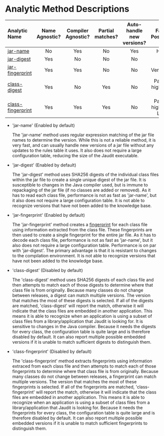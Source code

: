 
# <a id='methods'>Analytic Method Descriptions</a>

  |Analytic Name|Name Agnostic?|Compiler Agnostic?|Partial matches?|Auto-handle new versions?|False Positives|
  | :-------------- | :----: | :----: | :----: | :----: | :----: |
  |[jar-name](#jar-name)         |    No    |   Yes    |    No     |    Yes    |    High    |
  |[jar-digest](#jar-digest)       |   Yes    |    No    |    No     |    No     |    No    |
  |[jar-fingerprint](#jar-fingerprint)  |   Yes    |   Yes    |    No     |    No     |Very Low   |
  |[class-digest](#class-digest)     |   Yes    |    No    |    Yes    |    No     |Partial: high, full: No|
  |[class-fingerprint](#class-fingerprint)|   Yes    |   Yes    |    Yes    |    No     |Partial: high, full: Low|


  -  <a id='jar-name'>'jar-name'</a> (Enabled by default)

     The 'jar-name' method uses regular expression matching of
     the jar file names to determine the version.  While this is
     not a reliable method, it is very fast, and can usually handle
     new versions of a jar file without any updates to the rules
     table it uses.  It also does not require a large configuration
     table, reducing the size of the Jaudit executable.

  -  <a id='jar-digest'>'jar-digest'</a> (Enabled by default)
  
     The 'jar-digest' method uses SHA256 digests of the individual
     class files within the jar file to create a single unique
     digest of the jar file.  It is susceptible to changes in the
     Java compiler used, but is immune to repackaging of the jar
     file (if no classes are added or removed).  As it has to read
     each class file, performance is not as fast as 'jar-name', but
     it also does not require a large configuration table.  It is
     not able to recognize versions that have not been added to
     the knowledge base.

  -  <a id='jar-fingerprint'>'jar-fingerprint'</a> (Enabled by default)

     The 'jar-fingerprint' method creates a
     [fingerprint](doc/fingerprints.md) for each class file using
     information extracted from the class file.  These fingerprints
     are then used to create a single fingerprint for the entire jar
     file.  As it has to decode each class file, performance is not as
     fast as 'jar-name', but it also does not require a large
     configuration table.  Performance is on par with
     'jar-digest'. The primary advantage is that it is resistant to
     changes to the compilation environment.  It is not able to
     recognize versions that have not been added to the knowledge
     base.

     
  -  <a id='class-digest'>'class-digest'</a> (Disabled by default)

     The 'class-digest' method uses SHA256 digests of each class file
     and then attempts to match each of those digests to determine
     where that class file is from originally.  Because many classes
     do not change between releases, a digest can match multiple
     versions.  The version that matches the most of these digests is
     selected.  If all of the digests are matched, 'class-digest' will
     report the match, otherwise it will indicate that the class files
     are embedded in another application.  This means it is able to
     recognize when an application is using a subset of class files
     from a library/application that Jaudit is looking for. It is
     sensitive to changes in the Java compiler. Because it needs the
     digests for every class, the configuration table is quite large
     and is therefore disabled by default. It can also report multiple
	 possible embedded versions if it is unable to match sufficient
	 digests to distinguish them.

  -  <a id='class-fingerprint'>'class-fingerprint'</a> (Disabled by default)

     The 'class-fingerprint' method extracts fingerprints using
     information extraced from each class file and then attempts to
     match each of those fingerprints to determine where that class
     file is from originally.  Because many classes do not change
     between releases, a fingerprint can match multiple versions.  The
     version that matches the most of these fingerprints is selected.
     If all of the fingerprints are matched, 'class-fingerprint' will
     report the match, otherwise it will indicate that the class files
     are embedded in another application.  This means it is able to
     recognize when an application is using a subset of class files
     from a library/application that Jaudit is looking for.  Because
     it needs the fingerprints for every class, the configuration
     table is quite large and is therefore disabled by default.
     It can also report multiple possible embedded versions if it is
	 unable to match sufficient	fingerprints to distinguish them.

